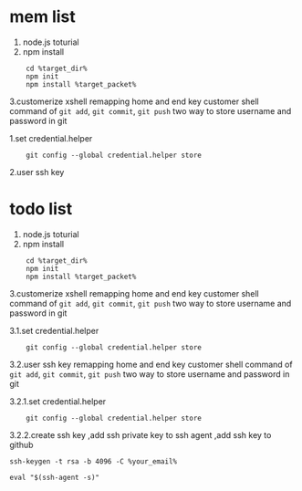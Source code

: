 # mem list
1. node.js toturial
2. npm install 
```
    cd %target_dir%
    npm init
    npm install %target_packet%
```
3.customerize xshell
    remapping home and end key
    customer shell command of `git add`, `git commit`, `git push`
    two way to store username and password in git

1.set credential.helper
```
    git config --global credential.helper store
````

2.user ssh key
# todo list
1. node.js toturial
2. npm install 
```
    cd %target_dir%
    npm init
    npm install %target_packet%
```
3.customerize xshell
    remapping home and end key
    customer shell command of `git add`, `git commit`, `git push`
    two way to store username and password in git

3.1.set credential.helper
```
    git config --global credential.helper store
````

3.2.user ssh key
remapping home and end key
    customer shell command of `git add`, `git commit`, `git push`
    two way to store username and password in git

3.2.1.set credential.helper
```
    git config --global credential.helper store
````

3.2.2.create ssh key ,add ssh private key to ssh agent ,add ssh key to github
```
ssh-keygen -t rsa -b 4096 -C %your_email%

eval "$(ssh-agent -s)"

```


